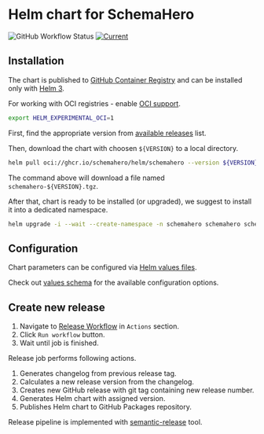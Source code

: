 # Helm chart for SchemaHero

![GitHub Workflow Status](https://img.shields.io/github/workflow/status/schemahero/schemahero-helm/CI?label=CI%2FCD&style=for-the-badge)
[![Current](https://img.shields.io/github/v/tag/schemahero/schemahero-helm?logo=github&sort=semver&style=for-the-badge&label=current)](https://github.com/schemahero/schemahero-helm/releases/latest)

## Installation

The chart is published to
[GitHub Container Registry](https://docs.github.com/en/packages/working-with-a-github-packages-registry/working-with-the-container-registry)
and can be installed only with [Helm 3](https://helm.sh/docs).

For working with OCI registries - enable [OCI support](https://helm.sh/docs/topics/registries/#enabling-oci-support).

```sh
export HELM_EXPERIMENTAL_OCI=1
```

First, find the appropriate version from
[available releases](https://github.com/schemahero/schemahero-helm/releases) list.

Then, download the chart with choosen `${VERSION}` to a local directory.

```sh
helm pull oci://ghcr.io/schemahero/helm/schemahero --version ${VERSION}
```

The command above will download a file named `schemahero-${VERSION}.tgz`.

After that, chart is ready to be installed (or upgraded),
we suggest to install it into a dedicated namespace.

```sh
helm upgrade -i --wait --create-namespace -n schemahero schemahero schemahero-${VERSION}.tgz
```

## Configuration

Chart parameters can be configured via [Helm values files](https://helm.sh/docs/chart_template_guide/values_files/).

Check out
[values schema](https://artifacthub.io/)
for the available configuration options.

## Create new release

1. Navigate to [Release Workflow](https://github.com/schemahero/schemahero-helm/actions/workflows/release.yaml)
in `Actions` section.
1. Click `Run workflow` button.
1. Wait until job is finished.

Release job performs following actions.

1. Generates changelog from previous release tag.
1. Calculates a new release version from the changelog.
1. Creates new GitHub release with git tag containing new release number.
1. Generates Helm chart with assigned version.
1. Publishes Helm chart to GitHub Packages repository.

Release pipeline is implemented with
[semantic-release](https://github.com/semantic-release/semantic-release) tool.

